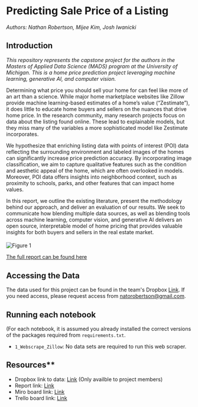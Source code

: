 #  Predicting Sale Price of a Listing

_Authors: Nathan Robertson, Mijee Kim, Josh Iwanicki_

## Introduction

_This repository represents the capstone project for the authors in the Masters of Applied Data Science (MADS) program at the University of Michigan. This is a home price prediction project leveraging machine learning, generative AI, and computer vision._

Determining what price you should sell your home for can feel like more of an art than a science. While major home marketplace websites like Zillow provide machine learning-based estimates of a home’s value (“Zestimate”), it does little to educate home buyers and sellers on the nuances that drive home price. In the research community, many research projects focus on data about the listing found online. These lead to explainable models, but they miss many of the variables a more sophisticated model like Zestimate incorporates.

We hypothesize that enriching listing data with points of interest (POI) data reflecting the surrounding environment and labeled images of the homes can significantly increase price prediction accuracy. By incorporating image classification, we aim to capture qualitative features such as the condition and aesthetic appeal of the home, which are often overlooked in models. Moreover, POI data offers insights into neighborhood context, such as proximity to schools, parks, and other features that can impact home values.

In this report, we outline the existing literature, present the methodology behind our approach, and deliver an evaluation of our results. We seek to communicate how blending multiple data sources, as well as blending tools across machine learning, computer vision, and generative AI delivers an open source, interpretable model of home pricing that provides valuable insights for both buyers and sellers in the real estate market.

#### 

![Figure 1](https://drive.usercontent.google.com/download?id=1pp3Olo2gGwF1DVFQDUIuK6dXcGug7MA1)

[The full report can be found here](https://docs.google.com/document/d/1bIc3J4sXRWWcBvTOaUCBsZWUrenWeIn1PhI0KEX_0r4/edit)

## Accessing the Data

The data used for this project can be found in the team's Dropbox [Link](https://www.dropbox.com/home/Nathan%20Robertson/MADS-Fall-2024-Zillow-Predictive-Pricing). If you need access, please request access from natorobertson@gmail.com.

## Running each notebook

(For each notebook, it is assumed you already installed the correct versions of the packages required from `requirements.txt`.

* `1_Webscrape_Zillow`: No data sets are required to run this web scraper.

## Resources**

* Dropbox link to data: [Link](https://www.dropbox.com/home/Nathan%20Robertson/MADS-Fall-2024-Zillow-Predictive-Pricing) (Only availble to project members)
* Report link: [Link](https://docs.google.com/document/d/1bIc3J4sXRWWcBvTOaUCBsZWUrenWeIn1PhI0KEX_0r4/edit)
* Miro board link: [Link](https://miro.com/app/board/uXjVLWxCxnA=/)
* Trello board link: [Link](https://trello.com/b/e0sR9M4E/project-zillow-mads-capstone)
